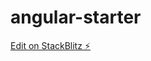 # angular-starter

[Edit on StackBlitz ⚡️](https://stackblitz.com/edit/angular-starter-example-ivcja8)
